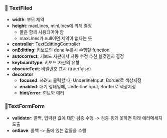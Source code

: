 ### 📍 TextFiled

- **width**: 부모 제약
- **height**: maxLines, minLines에 의해 결정
  - 둘은 함께 사용되어야 함
  - maxLines가 null이면 제약이 없다는 뜻
- **controller**: TextEdittingController
- **onEditting**: 키보드의 done 누를시 수행할 function
- **autocorrect**: 키보드 자판에서 자동 수정 추천 볼것인지 결정
- **keyboardtype**: 키보드 자판의 유형
- **obscureText**: 비밀번호 표시 (true/false)
- **decorator**
  - **focused**: 쓰려고 클릭할 때, UnderlineInput, Border로 색상지정
  - **enabled**: 대기 상태일때, UnderlineInput, Border로 색상지정
  - **hint/error**: 힌트와 에러

### 📍TextFormForm

- **validator**: 콜백, 입력된 값에 대한 검증 수행 -> 검증 통과 못하면 아래 에러메세지 도출
- **onSave**: 콜백 -> 폼에 있는 값들을 수행
